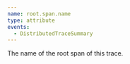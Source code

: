 ```yaml
---
name: root.span.name
type: attribute
events:
  - DistributedTraceSummary
---
```


The name of the root span of this trace.